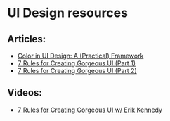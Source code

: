 # UI Design resources

## Articles:

* [Color in UI Design: A (Practical) Framework](https://medium.com/@erikdkennedy/color-in-ui-design-a-practical-framework-e18cacd97f9e)
* [7 Rules for Creating Gorgeous UI (Part 1)](https://medium.com/@erikdkennedy/7-rules-for-creating-gorgeous-ui-part-1-559d4e805cda)
* [7 Rules for Creating Gorgeous UI (Part 2)](https://medium.com/@erikdkennedy/7-rules-for-creating-gorgeous-ui-part-2-430de537ba96)

## Videos:
* [7 Rules for Creating Gorgeous UI w/ Erik Kennedy](https://www.youtube.com/watch?v=rCEF3ezhlfo)
